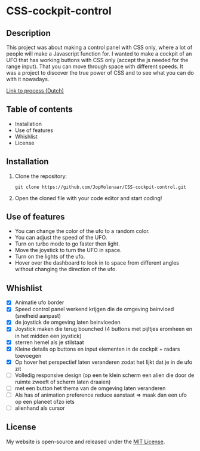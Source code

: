 # CSS-cockpit-control

## Description

This project was about making a control panel with CSS only, where a lot of people will make a Javascript function for. I wanted to make a cockpit of an UFO that has working buttons with CSS only (accept the js needed for the range input). That you can move through space with different speeds.
It was a project to discover the true power of CSS and to see what you can do with it nowadays. 

[Link to process (Dutch) ](https://github.com/JopMolenaar/CSS-cockpit-control/blob/main/process.md)
<!-- update when the blog is online -->

## Table of contents

- Installation
- Use of features
- Whishlist
- License

## Installation

1. Clone the repository:

    ```
    git clone https://github.com/JopMolenaar/CSS-cockpit-control.git
    ```

2. Open the cloned file with your code editor and start coding!


## Use of features

- You can change the color of the ufo to a random color.
- You can adjust the speed of the UFO.
- Turn on turbo mode to go faster then light.
- Move the joystick to turn the UFO in space.
- Turn on the lights of the ufo.
- Hover over the dashboard to look in to space from different angles without changing the direction of the ufo.

## Whishlist

- [x] Animatie ufo border
- [x] Speed control panel werkend krijgen die de omgeving beinvloed (snelheid aanpast)
- [x] de joystick de omgeving laten beinvloeden
- [x] Joystick maken die terug bounched (4 buttons met pijltjes eromheen en in het midden een joystick)
- [x] sterren hemel als je stilstaat
- [x] Kleine details op buttons en input elementen in de cockpit + radars toevoegen
- [x] Op hover het perspectief laten veranderen zodat het lijkt dat je in de ufo zit
- [ ] Volledig responsive design (op een te klein scherm een alien die door de ruimte zweeft of scherm laten draaien)
- [ ] met een button het thema van de omgeving laten veranderen
- [ ] Als has of animation preference reduce aanstaat => maak dan een ufo op een planeet ofzo iets
- [ ] alienhand als cursor

## License

My website is open-source and released under the [MIT License](LICENSE).
